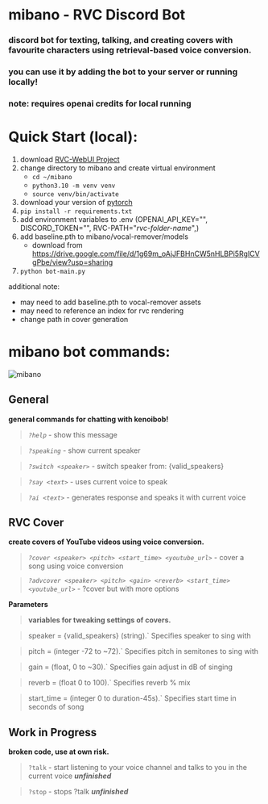 # mibano - RVC Discord Bot
### discord bot for texting, talking, and creating covers with favourite characters using retrieval-based voice conversion.
### you can use it by adding the bot to your server or running locally!
### note: requires openai credits for local running
# Quick Start (local):
1. download [RVC-WebUI Project](https://github.com/RVC-Project/Retrieval-based-Voice-Conversion-WebUI/tree/main)
2. change directory to mibano and create virtual environment
   - `cd ~/mibano`
   - `python3.10 -m venv venv`
   - `source venv/bin/activate`
4. download your version of [pytorch](https://pytorch.org/get-started/locally/)
5. `pip install -r requirements.txt`
6. add environment variables to .env (OPENAI_API_KEY="", DISCORD_TOKEN="", RVC-PATH="*rvc-folder-name*",)
7. add baseline.pth to mibano/vocal-remover/models
   - download from https://drive.google.com/file/d/1g69m_oAjJFBHnCW5nHLBPi5RgICVgPbe/view?usp=sharing
9. `python bot-main.py`
   
additional note:
- may need to add baseline.pth to vocal-remover assets
- may need to reference an index for rvc rendering
- change path in cover generation
# mibano bot commands:
![mibano](https://cdn.discordapp.com/avatars/125173755071692800/76512edda143a3145f3d154de5295a62.webp?size=160)
## General
**general commands for chatting with kenoibob!**

> *`?help`* - show this message

> *`?speaking`* - show current speaker

> *`?switch <speaker>`* - switch speaker from: {valid_speakers}

> *`?say <text>`* - uses current voice to speak

> *`?ai <text>`* - generates response and speaks it with current voice

## RVC Cover
 **create covers of YouTube videos using voice conversion.**
 
> *`?cover <speaker> <pitch> <start_time> <youtube_url>`* - cover a song using voice conversion

> *`?advcover <speaker> <pitch> <gain> <reverb> <start_time> <youtube_url>`* - ?cover but with more options

 **Parameters**
> **variables for tweaking settings of covers.**

> speaker = {valid_speakers} (string).` Specifies speaker to sing with

> pitch = (integer -72 to ~72).` Specifies pitch in semitones to sing with

> gain = (float, 0 to ~30).` Specifies gain adjust in dB of singing

> reverb = (float 0 to 100).` Specifies reverb % mix

> start_time = (integer 0 to duration-45s).` Specifies start time in seconds of song

## Work in Progress
**broken code, use at own risk.** 
> `?talk` - start listening to your voice channel and talks to you in the current voice ***unfinished***

> `?stop` - stops ?talk ***unfinished***
